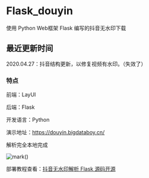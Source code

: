 # Flask_douyin
使用 Python Web框架 Flask 编写的抖音无水印下载

## 最近更新时间
2020.04.27：抖音结构更新，以修复视频有水印。（失效了）
### 特点
前端：LayUI

后端：Flask

开发语言：Python

演示地址：https://douyin.bigdataboy.cn/

解析完全本地完成

![mark](https://bigdataboy-cn.oss-cn-shanghai.aliyuncs.com/bigdataboy/20200411/231824550.png)()

部署教程查看：[抖音无水印解析 Flask 源码开源](https://bigdataboy.cn/post-215.html)
